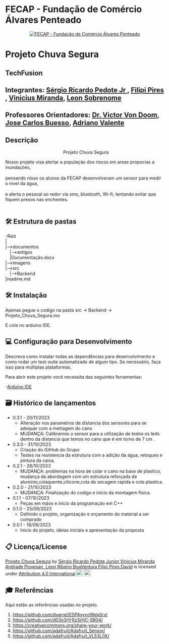 # FECAP - Fundação de Comércio Álvares Penteado

<p align="center">
<a href= "https://www.fecap.br/"><img src="https://encrypted-tbn0.gstatic.com/images?q=tbn:ANd9GcRhZPrRa89Kma0ZZogxm0pi-tCn_TLKeHGVxywp-LXAFGR3B1DPouAJYHgKZGV0XTEf4AE&usqp=CAU" alt="FECAP - Fundação de Comércio Álvares Penteado" border="0"></a>
</p>

# Projeto Chuva Segura

## TechFusion

## Integrantes: <a href="https://www.linkedin.com/in/s%C3%A9rgio-ricardo-pedote-junior-377523193/">Sérgio Ricardo Pedote Jr </a>, <a href="--------">Filipi Pires </a>, <a href="https://www.linkedin.com/in/vinicius-piovesan-531508263/">Vinicius Miranda</a>, <a href="-----">Leon Sobrenome</a>

## Professores Orientadores: <a href="https://www.linkedin.com/in/victorbarq/">Dr. Victor Von Doom</a>, <a href="https://www.linkedin.com/in/jbuesso/">Jose Carlos Buesso</a>, <a href="https://www.linkedin.com/in/adriano-valente-534576135/">Adriano Valente</a>

## Descrição

<p align="center">
<img src="(https://th.bing.com/th/id/OIP.21OTkQfPgKH2ARNZlb8yUwHaFN?rs=1&pid=ImgDetMain)" alt="" border="0">
<img src="https://th.bing.com/th/id/OIP.21OTkQfPgKH2ARNZlb8yUwHaFN?rs=1&pid=ImgDetMain" alt="" border="0">
  Projeto Chuva Segura <a href="https://th.bing.com/th/id/OIP.21OTkQfPgKH2ARNZlb8yUwHaFN?rs=1&pid=ImgDetMain"></a>
</p>


Nosso projeto visa alertar a população dos riscos em areas propocias a inundações,
<br><br>
pensando nisso os alunos da FECAP desenvolveram um sensor para medir o nivel da água, 
<br><br>
e alerta o pessoal ao redor via sms, bluetooth, Wi-fi, tentando evitar que fiquem presos nas enchentes.
<br><br>

## 🛠 Estrutura de pastas

-Raiz<br>
|<br>
|-->documentos<br>
  &emsp;|-->antigos<br>
  &emsp;|Documentação.docx<br>
|-->imagens<br>
|-->src<br>
  &emsp;|-->Backend<br>
|readme.md<br>

## 🛠 Instalação

Apenas pegue o codigo na pasta src -> Backend -> Projeto_Chuva_Segura.ino

E cole no arduino IDE.

## 💻 Configuração para Desenvolvimento

Descreva como instalar todas as dependências para desenvolvimento e como rodar um test-suite automatizado de algum tipo. Se necessário, faça isso para múltiplas plataformas.

Para abrir este projeto você necessita das seguintes ferramentas:

-<a href="https://www.arduino.cc/en/software">Arduino IDE</a>

## 🗃 Histórico de lançamentos

* 0.3.1 - 20/11/2023
    * Alteração nos parametros de distancia dos sensores para se adequar com a metragem do cano.   
    * MUDANÇA: Calibramos o sensor para a utilização de todos os leds dentro da distancia que temos no cano que é em torno de 7 cm .
* 0.3.0 - 31/10/2023
    * Criação do GitHub do Grupo
    * Testes na resistencia da estrutura com a adição da água, retoques e pintura da caixa. 
* 0.2.1 - 28/10/2023
    * MUDANÇA: problemas na hora de colar o cano na base de plastico, mudança da abordagem com um estrutura reforçada de aluminio,colaquente,cilicone,cola de secagem rapida e cola plastica.
* 0.2.0 - 21/10/2023
    * MUDANÇA: Finalização do codigo e inicio da montagem física.
* 0.1.1 - 07/10/2023
    * Peças em mãos e inicio da programação em C++
* 0.1.0 - 25/09/2023
    * Definido o projeto, organização e orçamento do material a ser comprado
* 0.0.1 - 18/09/2023
    * Inicio do projeto, ideias iniciais e apresentação da proposta

## 📋 Licença/License

<p xmlns:cc="http://creativecommons.org/ns#" xmlns:dct="http://purl.org/dc/terms/"><a property="dct:title" rel="cc:attributionURL" href="https://github.com/2023-2-NADS1/Grupo3/tree/main">Projeto Chuva Segura</a> by <a rel="cc:attributionURL dct:creator" property="cc:attributionName" href="https://github.com/2023-2-NADS1/Grupo3/tree/main">Sérgio Ricardo Pedote Junior,Vinicius Miranda Andrade Piovesan, Leon Ribeiro BoaVentura,Filipi Pires David</a> is licensed under <a href="http://creativecommons.org/licenses/by/4.0/?ref=chooser-v1" target="_blank" rel="license noopener noreferrer" style="display:inline-block;">Attribution 4.0 International<img style="height:22px!important;margin-left:3px;vertical-align:text-bottom;" src="https://mirrors.creativecommons.org/presskit/icons/cc.svg?ref=chooser-v1"><img style="height:22px!important;margin-left:3px;vertical-align:text-bottom;" src="https://mirrors.creativecommons.org/presskit/icons/by.svg?ref=chooser-v1"></a></p>

## 🎓 Referências

Aqui estão as referências usadas no projeto.

1. <https://github.com/dvarrel/ESPAsyncWebSrv/>
2. <https://github.com/d03n3rfr1tz3/HC-SR04/>
3. <https://creativecommons.org/share-your-work/>
4. <https://github.com/adafruit/Adafruit_Sensor/>
5. <https://github.com/adafruit/Adafruit_VL53L0X/>

